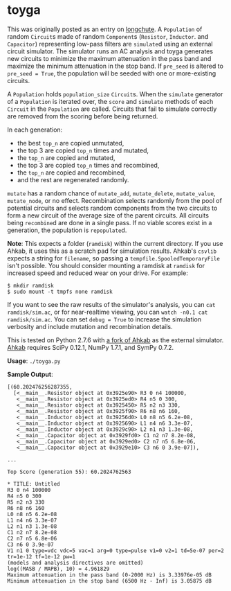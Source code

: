toyga
=====

This was originally posted as an entry on 
[longchute](https://longchute.heroku.com/2013/12/27/toy-genetic-algorithm-part-2/). A `Population` 
of random `Circuit`s made of random `Component`s (`Resistor`, `Inductor`. and `Capacitor`) 
representing low-pass filters are `simulate`d using an external circuit simulator. The simulator 
runs an AC analysis and toyga generates new circuits to minimize the maximum attenuation in the 
pass band and maximize the minimum attenuation in the stop band. If `pre_seed` is altered to
`pre_seed = True`, the population will be seeded with one or more-existing circuits.

A `Population` holds `population_size` `Circuit`s. When the `simulate` generator of a `Population` 
is iterated over, the `score` and `simulate` methods of each `Circuit` in the `Population` are 
called. Circuits that fail to simulate correctly are removed from the scoring before being 
returned. 

In each generation:

* the best `top_n` are copied unmutated, 
* the top 3 are copied `top_n` times and mutated, 
* the `top_n` are copied and mutated, 
* the top 3 are copied `top_n` times and recombined, 
* the `top_n` are copied and recombined, 
* and the rest are regenerated randomly. 

`mutate` has a random chance of `mutate_add`, `mutate_delete`, `mutate_value`, `mutate_node`, or 
no effect. Recombination selects randomly from the pool of potential circuits and selects random 
components from the two circuits to form a new circuit of the average size of the parent circuits. 
All circuits being `recombine`d are done in a single pass. If no viable scores exist in a 
generation, the population is `repopulate`d.

 **Note**: This expects a folder (`ramdisk`) within the current directory. If you use Ahkab, it 
 uses this as a scratch pad for simulation results. Ahkab's `csvlib` expects a string for 
 `filename`, so passing a `tempfile.SpooledTemporaryFile` isn't possible. You should consider 
 mounting a ramdisk at `ramdisk` for increased speed and reduced wear on your drive. For example:

>
    $ mkdir ramdisk
    $ sudo mount -t tmpfs none ramdisk

If you want to see the raw results of the simulator's analysis, you can `cat ramdisk/sim.ac`, or 
for near-realtime viewing, you can `watch -n0.1 cat ramdisk/sim.ac`. You can set `debug = True` to
increase the simulation verbosity and include mutation and recombination details.

 This is tested on Python 2.7.6 with 
 [a fork of Ahkab](https://github.com/weilawei/ahkab/) as the external simulator. 
 [Ahkab](https://github.com/ahkab/ahkab/) requires SciPy 0.12.1, NumPy 1.7.1, and SymPy 0.7.2. 

**Usage**: `./toyga.py`

**Sample Output**:

>
    [(60.202476256287355,
      [<__main__.Resistor object at 0x3925e90> R3 0 n4 100000,
       <__main__.Resistor object at 0x3925ed0> R4 n5 0 300,
       <__main__.Resistor object at 0x3925450> R5 n2 n3 330,
       <__main__.Resistor object at 0x3925f90> R6 n8 n6 160,
       <__main__.Inductor object at 0x39256d0> L0 n8 n5 6.2e-08,
       <__main__.Inductor object at 0x3925690> L1 n4 n6 3.3e-07,
       <__main__.Inductor object at 0x3929c90> L2 n1 n3 1.3e-08,
       <__main__.Capacitor object at 0x3929fd0> C1 n2 n7 8.2e-08,
       <__main__.Capacitor object at 0x3929ed0> C2 n7 n5 6.8e-06,
       <__main__.Capacitor object at 0x3929e10> C3 n6 0 3.9e-07]),
>
    ...
>
    Top Score (generation 55): 60.2024762563
>
    * TITLE: Untitled
    R3 0 n4 100000
    R4 n5 0 300
    R5 n2 n3 330
    R6 n8 n6 160
    L0 n8 n5 6.2e-08
    L1 n4 n6 3.3e-07
    L2 n1 n3 1.3e-08
    C1 n2 n7 8.2e-08
    C2 n7 n5 6.8e-06
    C3 n6 0 3.9e-07
    V1 n1 0 type=vdc vdc=5 vac=1 arg=0 type=pulse v1=0 v2=1 td=5e-07 per=2 tr=1e-12 tf=1e-12 pw=1
    (models and analysis directives are omitted)
    log((MASB / MAPB), 10) = 4.961829
    Maximum attenuation in the pass band (0-2000 Hz) is 3.33976e-05 dB
    Minimum attenuation in the stop band (6500 Hz - Inf) is 3.05875 dB